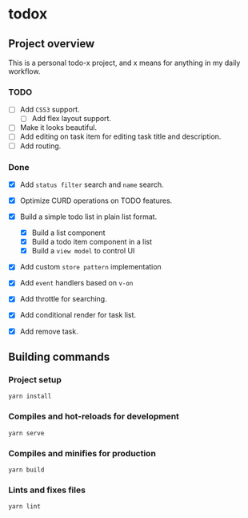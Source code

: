 # todox

## Project overview
This is a personal todo-x project, and x means for anything in my daily workflow.


### TODO
- [ ] Add `CSS3` support.
    - [ ] Add flex layout support.
- [ ] Make it looks beautiful.
- [ ] Add editing on task item for editing task title and description.
- [ ] Add routing.

### Done
- [x] Add `status filter` search and `name` search.
- [x] Optimize CURD operations on TODO features.
- [x] Build a simple todo list in plain list format.
    - [x] Build a list component
    - [x] Build a todo item component in a list
    - [x] Build a `view model` to control UI
- [x] Add custom `store pattern` implementation
- [x] Add `event` handlers based on `v-on`
- [x] Add throttle for searching.
- [x] Add conditional render for task list.
- [x] Add remove task.


## Building commands
### Project setup
```
yarn install
```

### Compiles and hot-reloads for development
```
yarn serve
```

### Compiles and minifies for production
```
yarn build
```

### Lints and fixes files
```
yarn lint
```


